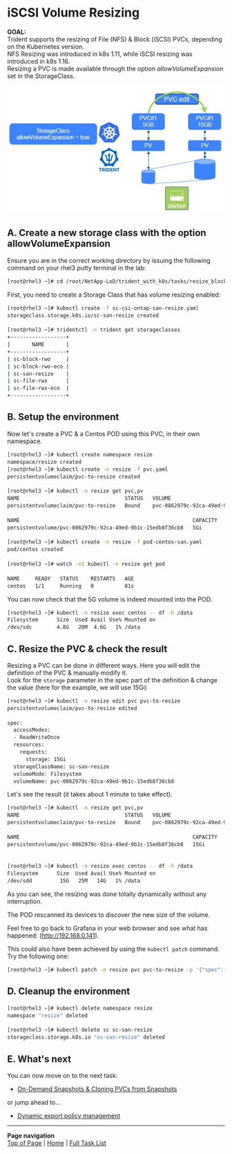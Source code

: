 # iSCSI Volume Resizing

**GOAL:**  
Trident supports the resizing of File (NFS) & Block (iSCSI) PVCs, depending on the Kubernetes version.  
NFS Resizing was introduced in k8s 1.11, while iSCSI resizing was introduced in k8s 1.16.  
Resizing a PVC is made available through the option *allowVolumeExpansion* set in the StorageClass.

![Resize Block](../../../images/resize_block.jpg "Resize Block")

## A. Create a new storage class with the option allowVolumeExpansion

Ensure you are in the correct working directory by issuing the following command on your rhel3 putty terminal in the lab:

```bash
[root@rhel3 ~]# cd /root/NetApp-LoD/trident_with_k8s/tasks/resize_block/
```

First, you need to create a Storage Class that has volume resizing enabled:

```bash
[root@rhel3 ~]# kubectl create -f sc-csi-ontap-san-resize.yaml
storageclass.storage.k8s.io/sc-san-resize created

[root@rhel3 ~]# tridentctl -n trident get storageclasses
+------------------+
|       NAME       |
+------------------+
| sc-block-rwo     |
| sc-block-rwo-eco |
| sc-san-resize    |
| sc-file-rwx      |
| sc-file-rwx-eco  |
+------------------+
```

## B. Setup the environment

Now let's create a PVC & a Centos POD using this PVC, in their own namespace.

```bash
[root@rhel3 ~]# kubectl create namespace resize
namespace/resize created
[root@rhel3 ~]# kubectl create -n resize -f pvc.yaml
persistentvolumeclaim/pvc-to-resize created

[root@rhel3 ~]# kubectl -n resize get pvc,pv
NAME                                  STATUS   VOLUME                                     CAPACITY   ACCESS MODES   STORAGECLASS    AGE
persistentvolumeclaim/pvc-to-resize   Bound    pvc-0862979c-92ca-49ed-9b1c-15edb8f36cb8   5Gi        RWO            sc-san-resize   11s

NAME                                                        CAPACITY   ACCESS MODES   RECLAIM POLICY   STATUS   CLAIM                  STORAGECLASS    REASON   AGE
persistentvolume/pvc-0862979c-92ca-49ed-9b1c-15edb8f36cb8   5Gi        RWO            Delete           Bound    resize/pvc-to-resize   sc-san-resize            10s

[root@rhel3 ~]# kubectl create -n resize -f pod-centos-san.yaml
pod/centos created

[root@rhel3 ~]# watch -n1 kubectl -n resize get pod

NAME     READY   STATUS    RESTARTS   AGE
centos   1/1     Running   0          81s
```

You can now check that the 5G volume is indeed mounted into the POD.

```bash
[root@rhel3 ~]# kubectl -n resize exec centos -- df -h /data
Filesystem      Size  Used Avail Use% Mounted on
/dev/sdc        4.8G   20M  4.6G   1% /data
```

## C. Resize the PVC & check the result

Resizing a PVC can be done in different ways. Here you will edit the definition of the PVC & manually modify it.  
Look for the `storage` parameter in the spec part of the definition & change the value (here for the example, we will use 15Gi)

```bash
[root@rhel3 ~]# kubectl -n resize edit pvc pvc-to-resize
persistentvolumeclaim/pvc-to-resize edited

spec:
  accessModes:
  - ReadWriteOnce
  resources:
    requests:
      storage: 15Gi
  storageClassName: sc-san-resize
  volumeMode: Filesystem
  volumeName: pvc-0862979c-92ca-49ed-9b1c-15edb8f36cb8
```

Let's see the result (it takes about 1 minute to take effect).

```bash
[root@rhel3 ~]# kubectl -n resize get pvc,pv
NAME                                  STATUS   VOLUME                                     CAPACITY   ACCESS MODES   STORAGECLASS    AGE
persistentvolumeclaim/pvc-to-resize   Bound    pvc-0862979c-92ca-49ed-9b1c-15edb8f36cb8   15Gi       RWO            sc-san-resize   4m3s

NAME                                                        CAPACITY   ACCESS MODES   RECLAIM POLICY   STATUS   CLAIM                   STORAGECLASS    REASON   AGE
persistentvolume/pvc-0862979c-92ca-49ed-9b1c-15edb8f36cb8   15Gi       RWO            Delete           Bound    resize/pvc-to-resize   sc-san-resize            4m2s


[root@rhel3 ~]# kubectl -n resize exec centos -- df -h /data
Filesystem      Size  Used Avail Use% Mounted on
/dev/sdd         15G   25M   14G   1% /data
```

As you can see, the resizing was done totally dynamically without any interruption.

The POD rescanned its devices to discover the new size of the volume.  

Feel free to go back to Grafana in your web browser and see what has happened: (<http://192.168.0.141>).

This could also have been achieved by using the `kubectl patch` command. Try the following one:

```bash
[root@rhel3 ~]# kubectl patch -n resize pvc pvc-to-resize -p '{"spec":{"resources":{"requests":{"storage":"20Gi"}}}}'
```

## D. Cleanup the environment

```bash
[root@rhel3 ~]# kubectl delete namespace resize
namespace "resize" deleted

[root@rhel3 ~]# kubectl delete sc sc-san-resize
storageclass.storage.k8s.io "sc-san-resize" deleted
```

## E. What's next

You can now move on to the next task:  

- [On-Demand Snapshots & Cloning PVCs from Snapshots](../snapshots_clones)  

or jump ahead to...

- [Dynamic export policy management](../dynamic_exports)  

---
**Page navigation**  
[Top of Page](#top) | [Home](/README.md) | [Full Task List](/README.md#prod-k8s-cluster-tasks)
